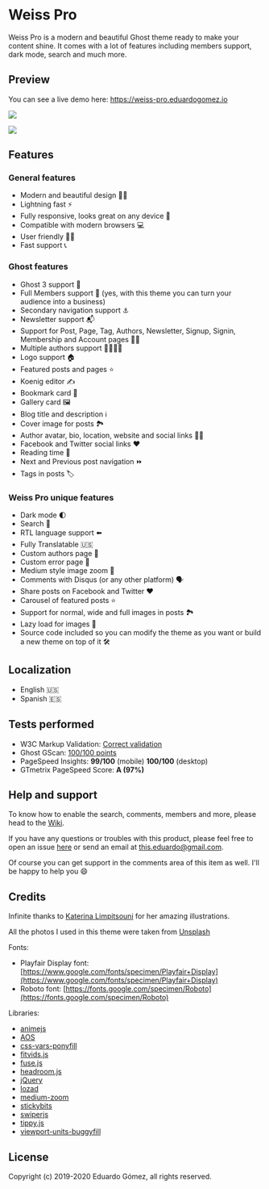 # Weiss Pro

Weiss Pro is a modern and beautiful Ghost theme ready to make your content shine. It comes with a lot of features including members support, dark mode, search and much more.

## Preview

You can see a live demo here: https://weiss-pro.eduardogomez.io

![](https://res.cloudinary.com/edev/image/upload/v1578437260/weiss-pro/Rotato_Snapshot_3_Desktop.jpg)

![](https://res.cloudinary.com/edev/image/upload/v1578436892/weiss-pro/Rotato_Snapshot_2_Mobile.jpg)

## Features

### General features

* Modern and beautiful design 💅🏼
* Lightning fast ⚡️
* Fully responsive, looks great on any device 📱
* Compatible with modern browsers 💻
* User friendly 👩‍🦽
* Fast support 📞

### Ghost features

* Ghost 3 support 👻
* Full Members support 🤑 (yes, with this theme you can turn your audience into a business)
* Secondary navigation support ⚓️
* Newsletter support 📬
* Support for Post, Page, Tag, Authors, Newsletter, Signup, Signin, Membership and Account pages 👩‍💻
* Multiple authors support 🧑‍💻👩‍💻
* Logo support 🏠
* Featured posts and pages ⭐️
* Koenig editor ✍️
* Bookmark card 🔗
* Gallery card 🖼
* Blog title and description ℹ️
* Cover image for posts 🏞
* Author avatar, bio, location, website and social links 👨‍💼
* Facebook and Twitter social links ❤️
* Reading time 📖
* Next and Previous post navigation ⏩
* Tags in posts 🏷

### Weiss Pro unique features

* Dark mode 🌓
* Search 🔎
* RTL language support ⬅️
* Fully Translatable 🇺🇸
* Custom authors page 📝
* Custom error page 🚧
* Medium style image zoom 🌅
* Comments with Disqus (or any other platform) 🗣
* Share posts on Facebook and Twitter ❤️
* Carousel of featured posts ⭐️
* Support for normal, wide and full images in posts 🏞
* Lazy load for images 🎇
* Source code included so you can modify the theme as you want or build a new theme on top of it 🛠

## Localization

* English 🇺🇸
* Spanish 🇪🇸

## Tests performed

* W3C Markup Validation: [Correct validation](https://validator.w3.org/nu/?doc=https%3A%2F%2Fweiss-pro.eduardogomez.io%2F)
* Ghost GScan: [100/100 points](https://gscan.ghost.org/)
* PageSpeed Insights: **99/100** (mobile) **100/100** (desktop)
* GTmetrix PageSpeed Score: **A (97%)**

## Help and support

To know how to enable the search, comments, members and more, please head to the [Wiki](https://github.com/eddiesigner/weiss-pro/wiki).

If you have any questions or troubles with this product, please feel free to open an issue [here](https://github.com/eddiesigner/weiss-pro/issues) or send an email at [this.eduardo@gmail.com](mailto:this.eduardo@gmail.com).

Of course you can get support in the comments area of this item as well. I'll be happy to help you 😄

## Credits

Infinite thanks to [Katerina Limpitsouni](https://undraw.co/) for her amazing illustrations.

All the photos I used in this theme were taken from [Unsplash](https://unsplash.com)

Fonts:

* Playfair Display font: [https://www.google.com/fonts/specimen/Playfair+Display](https://www.google.com/fonts/specimen/Playfair+Display)
* Roboto font: [https://fonts.google.com/specimen/Roboto](https://fonts.google.com/specimen/Roboto)

Libraries:

* [animejs](https://animejs.com/)
* [AOS](https://michalsnik.github.io/aos/)
* [css-vars-ponyfill](https://jhildenbiddle.github.io/css-vars-ponyfill/#/)
* [fitvids.js](http://fitvidsjs.com/)
* [fuse.js](https://fusejs.io/)
* [headroom.js](https://wicky.nillia.ms/headroom.js/)
* [jQuery](https://jquery.com/)
* [lozad](https://apoorv.pro/lozad.js/)
* [medium-zoom](https://medium-zoom.francoischalifour.com/)
* [stickybits](https://dollarshaveclub.github.io/stickybits/)
* [swiperjs](https://swiperjs.com/)
* [tippy.js](https://atomiks.github.io/tippyjs/)
* [viewport-units-buggyfill](https://github.com/rodneyrehm/viewport-units-buggyfill)

## License

Copyright (c) 2019-2020 Eduardo Gómez, all rights reserved.

